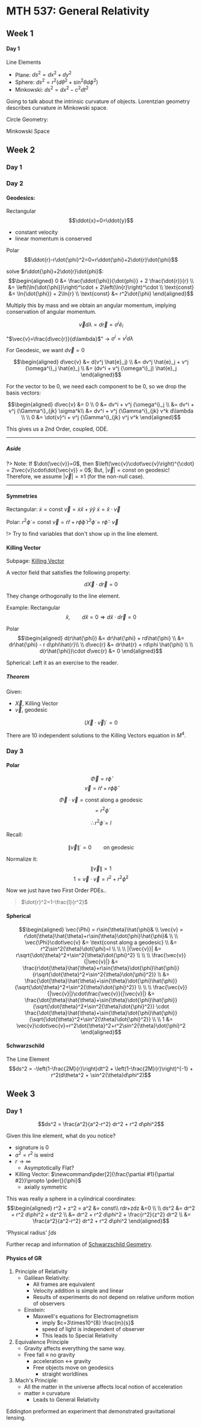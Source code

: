 # MTH 537: General Relativity

## Week 1
#### Day 1
Line Elements
- Plane: $ds^2=dx^2+dy^2$
- Sphere: $ds^2=r^2(d\theta^2+\sin^2{\theta}d\phi^2)$
- Minkowski: $ds^2=dx^2-c^2dt^2$

Going to talk about the intrinsic curvature of objects.
Lorentzian geometry describes curvature in Minkowski space.

Circle Geometry:


Minkowski Space

## Week 2

### Day 1

### Day 2

#### Geodesics:
Rectangular
$$\ddot{x}=0=\ddot{y}$$
- constant velocity
- linear momentum is conserved

Polar
$$\ddot{r}-r\dot{\phi}^2=0=r\ddot{\phi}+2\dot{r}\dot{\phi}$$

solve $r\ddot{\phi}+2\dot{r}\dot{phi}$:
$$\begin{aligned}
0 &= \frac{\ddot{\phi}}{\dot{phi}} + 2 \frac{\dot{r}}{r} \\
  &= \left(\ln{\dot{\phi}}\right)^\cdot + 2\left(\ln{r}\right)^\cdot \\
  \text{const} &= \ln{\dot{\phi}} + 2\ln{r} \\
  \text{const} &= r^2\dot{\phi}
\end{aligned}$$

Multiply this by mass and we obtain an angular momentum, implying conservation of angular momentum.

$$\vec{v}d\lambda = d\vec{r} = \sigma^i \hat{e}_i$$

"$\vec{v}=\frac{d\vec{r}}{d\lambda}$" $\rightarrow$ $\sigma^i = v^i d\lambda$

For Geodesic, we want $d\vec{v}=0$

$$\begin{aligned}
d\vec{v} &= d(v^j \hat{e}_j) \\
  &= dv^j \hat{e}_j + v^j {\omega^i}_j \hat{e}_j \\
  &= (dv^i + v^j {\omega^i}_j) \hat{e}_j
\end{aligned}$$

For the vector to be $0$, we need each component to be $0$, so we drop the basis vectors:

$$\begin{aligned}
d\vec{v} &= 0 \\
0 &= dv^i + v^j {\omega^i}_j \\
  &= dv^i + v^j {\Gamma^i}_{jk} \sigma^k\\
  &= dv^i + v^j {\Gamma^i}_{jk} v^k d\lambda \\
  \\
0 &= \dot{v}^i + v^j {\Gamma^i}_{jk} v^j v^k
\end{aligned}$$

This gives us a 2nd Order, coupled, ODE.

---
##### Aside

?> Note: If $\dot{\vec{v}}=0$, then $\left(\vec{v}\cdot\vec{v}\right)^{\cdot} = 2\vec{v}\cdot\dot{\vec{v}} = 0$; But, $|\vec{v}| = \text{const}$ on geodesic! Therefore, we assume $|\vec{v}|=\pm 1$ (for the non-null case).

---

#### Symmetries

Rectangular:
$\dot{x} = \text{const}$
$\vec{v} = \dot{x}\hat{x} + \dot{y}\hat{y}$
$\dot{x} = \hat{x}\cdot\vec{v}$

Polar:
$r^2 \dot{\phi} = \text{const}$
$\vec{v} = \dot{r}\hat{r} + r\dot{\phi}\hat{\phi}$
$r^2 \dot{\phi} = r\hat{\phi}\cdot\vec{v}$

!> Try to find variables that don't show up in the line element.

#### Killing Vector
Subpage: [Killing Vector](/physics/KillingVector.md)

A vector field that satisfies the following property:

$$d\vec{X}\cdot d\vec{r}=0$$

They change orthogonally to the line element.

Example:
Rectangular
$$\hat{x},\qquad d\hat{x}=0 \Rightarrow d\hat{x}\cdot d\vec{r}=0$$

Polar
$$\begin{aligned}
d(r\hat{\phi}) &= dr\hat{\phi} + rd\hat{\phi} \\
&= dr\hat{\phi} - r d\phi\hat{r}\\
\\
d\vec{r} &= dr\hat{r} + rd\phi \hat{\phi} \\
\\
d(r\hat{\phi})\cdot d\vec{r} &= 0
\end{aligned}$$

Spherical:
Left it as an exercise to the reader.

##### Theorem
Given:
- $\vec{X}$, Killing Vector
- $\vec{v}$, geodesic

$$\left(\vec{X}\cdot \vec{v}\right)^{\cdot} = 0$$

There are 10 independent solutions to the Killing Vectors equation in $M^4$.

### Day 3

#### Polar
$$\vec{\Phi}=r\hat{\phi}$$
$$\vec{v}=\dot{r}\hat{r}+r\dot{\phi}\hat{\phi}$$

$$\vec{\Phi}\cdot\vec{v}=\text{const along a geodesic}$$
$$=r^2\dot{\phi}$$

$$\therefore r^2\dot{\phi}=l$$

Recall:

$$\left\|\vec{v}\right\|^{\cdot}=0 \qquad\text{on geodesic}$$

Normalize it:
$$\left\|\vec{v}\right\|=1$$
$$1=\vec{v}\cdot\vec{v}=\dot{r}^2+r^2\dot{\phi}^2$$

Now we just have two First Order PDEs..

> $\dot{r}^2=1-\frac{l}{r^2}$

#### Spherical

$$\begin{aligned}
\vec{\Phi} = r\sin{\theta}\hat{\phi}& \\
\vec{v} = r\dot{\theta}\hat{\theta}+r\sin{\theta}\dot{\phi}\hat{\phi}& \\
\\
\vec{\Phi}\cdot\vec{v} &= \text{const along a geodesic} \\
&= r^2\sin^2{\theta}\dot{\phi}=l \\
\\
\\
|{\vec{v}}| &= r\sqrt{\dot{\theta}^2+\sin^2{\theta}\dot{\phi}^2} \\
\\
\\
\frac{\vec{v}}{|\vec{v}|} &= \frac{r\dot{\theta}\hat{\theta}+r\sin{\theta}\dot{\phi}\hat{\phi}}{r\sqrt{\dot{\theta}^2+\sin^2{\theta}\dot{\phi}^2}} \\
&= \frac{\dot{\theta}\hat{\theta}+\sin{\theta}\dot{\phi}\hat{\phi}}{\sqrt{\dot{\theta}^2+\sin^2{\theta}\dot{\phi}^2}} \\
\\
\\
\frac{\vec{v}}{|\vec{v}|}\cdot\frac{\vec{v}}{|\vec{v}|} &=
\frac{\dot{\theta}\hat{\theta}+\sin{\theta}\dot{\phi}\hat{\phi}}{\sqrt{\dot{\theta}^2+\sin^2{\theta}\dot{\phi}^2}} \cdot \frac{\dot{\theta}\hat{\theta}+\sin{\theta}\dot{\phi}\hat{\phi}}{\sqrt{\dot{\theta}^2+\sin^2{\theta}\dot{\phi}^2}} \\
\\
1 &= \vec{v}\cdot\vec{v}=r^2\dot{\theta}^2+r^2\sin^2{\theta}\dot{\phi}^2
\end{aligned}$$

#### Schwarzschild

The Line Element
$$ds^2 = -\left(1-\frac{2M}{r}\right)dt^2 + \left(1-\frac{2M}{r}\right)^{-1} + r^2(d\theta^2 + \sin^2{\theta}d\phi^2)$$


## Week 3

### Day 1

$$ds^2 = \frac{a^2}{a^2-r^2} dr^2 + r^2 d\phi^2$$

Given this line element, what do you notice?
- signature is $0$
- $a^2 = r^2$ is weird
- $r\rightarrow\infty$
  - Asymptotically Flat?
- Killing Vector: $\newcommand\pder[2]{\frac{\partial #1}{\partial #2}}\propto \pder{}{\phi}$
  - axially symmetric

This was really a sphere in a cylindrical coordinates:
$$\begin{aligned}
r^2 + z^2 = a^2 &= const\\
rdr+zdz &=0 \\
\\
ds^2 &= dr^2 + r^2 d\phi^2 + dz^2 \\
 &= dr^2 + r^2 d\phi^2 + \frac{r^2}{z^2} dr^2 \\
 &= \frac{a^2}{a^2-r^2} dr^2 + r^2 d\phi^2
 \end{aligned}$$

'Physical radius'  $\int{ds}$

Further recap and information of [Schwarzschild Geometry](/physics/Schwarzschild.md).

#### Physics of GR

1. Principle of Relativity
   - Galilean Relativity:
     - All frames are equivalent
     - Velocity addition is simple and linear
     - Results of experiments do not depend on relative uniform motion of observers
   - Einstein:
     - Maxwell's equations for Electromagnetism
       - imply $c=3\times10^{8} \frac{m}{s}$
       - speed of light is independent of observer
       - This leads to Special Relativity
2. Equivalence Principle
   - Gravity affects everything the same way.
   - Free fall $\equiv$ no gravity
     - acceleration <-> gravity
     - Free objects move on geodesics
       - straight worldlines
3. Mach's Principle:
   - All the matter in the universe affects local notion of acceleration
   - matter $\equiv$ curvature
     - Leads to General Relativity

Eddington preformed an experiment that demonstrated gravitational lensing.
